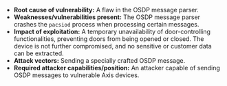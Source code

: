 - **Root cause of vulnerability:** A flaw in the OSDP message parser.
- **Weaknesses/vulnerabilities present:** The OSDP message parser crashes the `pacsiod` process when processing certain messages.
- **Impact of exploitation:** A temporary unavailability of door-controlling functionalities, preventing doors from being opened or closed. The device is not further compromised, and no sensitive or customer data can be extracted.
- **Attack vectors:** Sending a specially crafted OSDP message.
- **Required attacker capabilities/position:** An attacker capable of sending OSDP messages to vulnerable Axis devices.